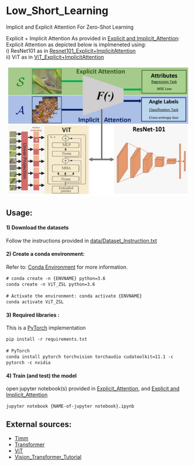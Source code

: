# Low_Short_Learning


 Implicit and Explicit Attention For Zero-Shot Learning 


Explicit +  Implicit Attention
As provided in [Explicit and Implicit_Attention](Explicit_Implicit_Attention):
Explicit Attention as depicted below is implmeneted using: <br />
i) ResNet101 as in [Resnet101_Explicit+ImplicitAttention](Explicit_Implicit_Attention/Explicit_AND_Implicit_Attention--ResNet101.ipynb)<br />
ii) ViT as in [ViT_Explicit+ImplicitAttention](Explicit_Implicit_Attention/Explicit_AND_Implicit_Attention--ViT.ipynb)

![](figs/Explicit_Implicit__Attention.jpg)



## Usage:
#### 1) Download the datasets
Follow the instructions provided in [data/Dataset_Instruction.txt](data/Datasets_Instruction.txt)


#### 2) Create a conda environment:
Refer to: [Conda Environment](https://conda.io/projects/conda/en/latest/user-guide/tasks/manage-environments.html) for more information. 
```
# conda create -n {ENVNAME} python=3.6
conda create -n ViT_ZSL python=3.6

# Activate the environment: conda activate {ENVNAME}
conda activate ViT_ZSL
```
#### 3) Required libraries :
This is a [PyTorch](https://pytorch.org/get-started/locally/) implementation
```
pip install -r requirements.txt 

# PyTorch
conda install pytorch torchvision torchaudio cudatoolkit=11.1 -c pytorch -c nvidia
```
#### 4) Train (and test) the model
open jupyter notebook(s) provided in [Explicit_Attention](Explicit_Attention), and [Explicit and Implicit_Attention](Explicit_Implicit_Attention)
```
jupyter notebook {NAME-of-jupyter notebook}.ipynb
```


## External sources:

- [Timm](https://pypi.org/project/timm/)
- [Transformer](https://github.com/huggingface/transformers)
- [ViT](https://github.com/google-research/vision_transformer)
- [Vision_Transformer_Tutorial](https://colab.research.google.com/github/hirotomusiker/schwert_colab_data_storage/blob/master/notebook/Vision_Transformer_Tutorial.ipynb#scrollTo=3f7gQ89cvAnv)

